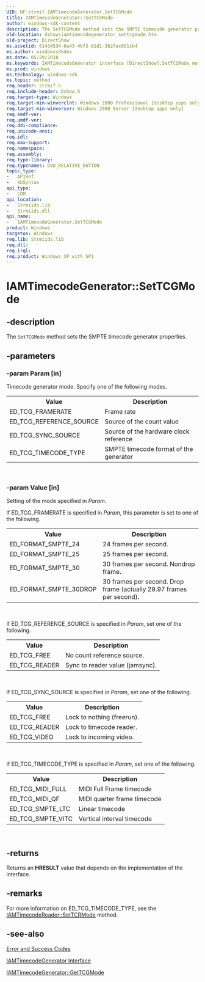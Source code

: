 ```yaml
---
UID: NF:strmif.IAMTimecodeGenerator.SetTCGMode
title: IAMTimecodeGenerator::SetTCGMode
author: windows-sdk-content
description: The SetTCGMode method sets the SMPTE timecode generator properties.
old-location: dshow\iamtimecodegenerator_settcgmode.htm
old-project: DirectShow
ms.assetid: 61434534-0a43-4bf3-81d1-3b27ac601cb4
ms.author: windowssdkdev
ms.date: 05/29/2018
ms.keywords: IAMTimecodeGenerator interface [DirectShow],SetTCGMode method, IAMTimecodeGenerator.SetTCGMode, IAMTimecodeGenerator::SetTCGMode, IAMTimecodeGeneratorSetTCGMode, SetTCGMode, SetTCGMode method [DirectShow], SetTCGMode method [DirectShow],IAMTimecodeGenerator interface, dshow.iamtimecodegenerator_settcgmode, strmif/IAMTimecodeGenerator::SetTCGMode
ms.prod: windows
ms.technology: windows-sdk
ms.topic: method
req.header: strmif.h
req.include-header: Dshow.h
req.target-type: Windows
req.target-min-winverclnt: Windows 2000 Professional [desktop apps only]
req.target-min-winversvr: Windows 2000 Server [desktop apps only]
req.kmdf-ver: 
req.umdf-ver: 
req.ddi-compliance: 
req.unicode-ansi: 
req.idl: 
req.max-support: 
req.namespace: 
req.assembly: 
req.type-library: 
req.typenames: DVD_RELATIVE_BUTTON
topic_type:
-	APIRef
-	kbSyntax
api_type:
-	COM
api_location:
-	Strmiids.lib
-	Strmiids.dll
api_name:
-	IAMTimecodeGenerator.SetTCGMode
product: Windows
targetos: Windows
req.lib: Strmiids.lib
req.dll: 
req.irql: 
req.product: Windows XP with SP1
---
```


# IAMTimecodeGenerator::SetTCGMode


## -description



The <code>SetTCGMode</code> method sets the SMPTE timecode generator properties.




## -parameters




### -param Param [in]

Timecode generator mode. Specify one of the following modes.

<table>
<tr>
<th>
                  Value
                </th>
<th>
                  Description
                </th>
</tr>
<tr>
<td>ED_TCG_FRAMERATE</td>
<td>Frame rate</td>
</tr>
<tr>
<td>ED_TCG_REFERENCE_SOURCE</td>
<td>Source of the count value</td>
</tr>
<tr>
<td>ED_TCG_SYNC_SOURCE</td>
<td>Source of the hardware clock reference</td>
</tr>
<tr>
<td>ED_TCG_TIMECODE_TYPE</td>
<td>SMPTE timecode format of the generator</td>
</tr>
</table>
 


### -param Value [in]

Setting of the mode specified in <i>Param</i>.

If ED_TCG_FRAMERATE is specified in <i>Param</i>, this parameter is set to one of the following.

<table>
<tr>
<th>
                  Value
                </th>
<th>
                  Description
                </th>
</tr>
<tr>
<td>ED_FORMAT_SMPTE_24</td>
<td>24 frames per second.</td>
</tr>
<tr>
<td>ED_FORMAT_SMPTE_25</td>
<td>25 frames per second.</td>
</tr>
<tr>
<td>ED_FORMAT_SMPTE_30</td>
<td>30 frames per second. Nondrop frame.</td>
</tr>
<tr>
<td>ED_FORMAT_SMPTE_30DROP</td>
<td>30 frames per second. Drop frame (actually 29.97 frames per second).</td>
</tr>
</table>
 

If ED_TCG_REFERENCE_SOURCE is specified in <i>Param</i>, set one of the following.

<table>
<tr>
<th>
                  Value
                </th>
<th>
                  Description
                </th>
</tr>
<tr>
<td>ED_TCG_FREE</td>
<td>No count reference source.</td>
</tr>
<tr>
<td>ED_TCG_READER</td>
<td>Sync to reader value (jamsync).</td>
</tr>
</table>
 

If ED_TCG_SYNC_SOURCE is specified in <i>Param</i>, set one of the following.

<table>
<tr>
<th>
                  Value
                </th>
<th>
                  Description
                </th>
</tr>
<tr>
<td>ED_TCG_FREE</td>
<td>Lock to nothing (freerun).</td>
</tr>
<tr>
<td>ED_TCG_READER</td>
<td>Lock to timecode reader.</td>
</tr>
<tr>
<td>ED_TCG_VIDEO</td>
<td>Lock to incoming video.</td>
</tr>
</table>
 

If ED_TCG_TIMECODE_TYPE is specified in <i>Param</i>, set one of the following.

<table>
<tr>
<th>
                  Value
                </th>
<th>
                  Description
                </th>
</tr>
<tr>
<td>ED_TCG_MIDI_FULL</td>
<td>MIDI Full Frame timecode</td>
</tr>
<tr>
<td>ED_TCG_MIDI_QF</td>
<td>MIDI quarter frame timecode</td>
</tr>
<tr>
<td>ED_TCG_SMPTE_LTC</td>
<td>Linear timecode</td>
</tr>
<tr>
<td>ED_TCG_SMPTE_VITC</td>
<td>Vertical interval timecode</td>
</tr>
</table>
 


## -returns



Returns an <b>HRESULT</b> value that depends on the implementation of the interface.




## -remarks



For more information on ED_TCG_TIMECODE_TYPE, see the <a href="https://msdn.microsoft.com/dd9f5310-b1c0-46ff-b038-d6a50ac400a2">IAMTimecodeReader::SetTCRMode</a> method.




## -see-also




<a href="https://msdn.microsoft.com/369c2bd1-9c11-4524-b999-6a3b73c45261">Error and Success Codes</a>



<a href="https://msdn.microsoft.com/7fe74fc2-03bd-43dd-917f-ee0149f1e17f">IAMTimecodeGenerator Interface</a>



<a href="https://msdn.microsoft.com/76a754e3-4071-437a-bd98-99a94e2594a3">IAMTimecodeGenerator::GetTCGMode</a>
 

 

